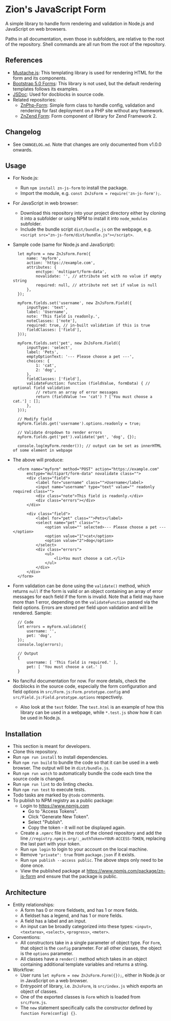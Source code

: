 # Zion's JavaScript Form

A simple library to handle form rendering and validation in Node.js and
JavaScript on web browsers.

Paths in all documentation, even those in subfolders, are relative to the root
of the repository. Shell commands are all run from the root of the repository.

## References
- [Mustache.js](https://github.com/janl/mustache.js): This templating library
  is used for rendering HTML for the form and its components.
- [Bootstrap 5.0 Forms](https://getbootstrap.com/docs/5.0/forms/overview/): This
  library is not used, but the default rendering templates follows its examples.
- [JSDoc](https://jsdoc.app): Used for docblocks in source code.
- Related repositories:
    + [ZnPhp-Form](https://github.com/zionsg/ZnPhp-Form):
      Simple form class to handle config, validation and rendering for fast
      deployment on a PHP site without any framework.
    + [ZnZend Form](https://github.com/zionsg/ZnZend/tree/master/src/Form):
      Form component of library for Zend Framework 2.

## Changelog
- See `CHANGELOG.md`. Note that changes are only documented from v1.0.0 onwards.

## Usage
- For Node.js:
    + Run `npm install zn-js-form` to install the package.
    + Import the module, e.g. `const ZnJsForm = require('zn-js-form');`.
- For JavaScript in web browser:
    + Download this repository into your project directory either by cloning
      it into a subfolder or using NPM to install it into `node_modules`
      subfolder.
    + Include the bundle script `dist/bundle.js` on the webpage, e.g.
      `<script src="zn-js-form/dist/bundle.js"></script>`.
- Sample code (same for Node.js and JavaScript):

        let myForm = new ZnJsForm.Form({
            name: 'myform',
            action: 'https://example.com',
            attributes: {
                enctype: 'multipart/form-data',
                novalidate: '', // attribute set with no value if empty string
                required: null, // attribute not set if value is null
            },
        });

        myForm.fields.set('username', new ZnJsForm.Field({
            inputType: 'text',
            label: 'Username',
            note: 'This field is readonly.',
            noteClasses: ['note'],
            required: true, // in-built validation if this is true
            fieldClasses: ['field'],
        }));

        myForm.fields.set('pet', new ZnJsForm.Field({
            inputType: 'select',
            label: 'Pets',
            emptyOptionText: '--- Please choose a pet ---',
            choices: {
                1: 'cat',
                2: 'dog',
            },
            fieldClasses: ['field'],
            validateFunction: function (fieldValue, formData) { // optional field validation
                // return an array of error messages
                return (fieldValue !== 'cat') ? ['You must choose a cat.'] : [];
            },
        }));

        // Modify field
        myForm.fields.get('username').options.readonly = true;

        // Validate dropdown to render errors
        myForm.fields.get('pet').validate('pet', 'dog', {});

        console.log(myForm.render()); // output can be set as innerHTML of some element in webpage

- The above will produce:

        <form name="myform" method="POST" action="https://example.com"
            enctype="multipart/form-data" novalidate class="">
            <div class="field">
                <label for="username" class="">Username</label>
                <input name="username" type="text" value="" readonly required class="">
                <div class="note">This field is readonly.</div>
                <div class="errors"></div>
            </div>

            <div class="field">
                <label for="pet" class="">Pets</label>
                <select name="pet" class="">
                    <option value="" selected>--- Please choose a pet ---</option>
                    <option value="1">cat</option>
                    <option value="2">dog</option>
                </select>
                <div class="errors">
                    <ul>
                        <li>You must choose a cat.</li>
                    </ul>
                </div>
            </div>
        </form>

- Form validation can be done using the `validate()` method, which returns
  `null` if the form is valid or an object containing an array of error messages
  for each field if the form is invalid. Note that a field may have more than
  1 error, depending on the `validateFunction` passed via the field options.
  Errors are stored per field upon validation and will be rendered.
  Sample:

        // Code
        let errors = myForm.validate({
            username: '',
            pet: 'dog',
        });
        console.log(errors);

        // Output
        {
            username: [ 'This field is required.' ],
            pet: [ 'You must choose a cat.' ]
        }

- No fanciful documentation for now. For more details, check the docblocks
  in the source code, especially the form configuration and field options in
  `src/Form.js:Form.prototype.config` and `src/Field.js:Field.prototype.options`
  respectively.
    + Also look at the `test` folder. The `test.html` is an example of how
      this library can be used in a webpage, while `*.test.js` show how it can
      be used in Node.js.

## Installation
- This section is meant for developers.
- Clone this repository.
- Run `npm run install` to install dependencies.
- Run `npm run build` to bundle the code so that it can be used
  in a web browser. The output will be in `dist/bundle.js`.
- Run `npm run watch` to automatically bundle the code each time the source
  code is changed.
- Run `npm run lint` to do linting checks.
- Run `npm run test` to execute tests.
- Todo tasks are marked by `@todo` comments.
- To publish to NPM registry as a public package:
    + Login to https://www.npmjs.com
        * Go to "Access Tokens".
        * Click "Generate New Token".
        * Select "Publish".
        * Copy the token - it will not be displayed again.
    - Create a `.npmrc` file in the root of the cloned repository and add the
      line `//registry.npmjs.org/:_authToken=YOUR-ACCESS-TOKEN`, replacing the
      last part with your token.
    + Run `npm login` to login to your account on the local machine.
    + Remove `"private": true` from `package.json` if it exists.
    + Run `npm publish --access public`. The above steps only need to be done
      once.
    + View the published package at https://www.npmjs.com/package/zn-js-form
      and ensure that the package is public.

## Architecture
- Entity relationships:
    + A form has 0 or more fieldsets, and has 1 or more fields.
    + A fieldset has a legend, and has 1 or more fields.
    + A field has a label and an input.
    + An input can be broadly categorized into these types:
      `<input>`, `<textarea>`, `<select>`, `<progress>`, `<meter>`.
- Conventions:
    + All constructors take in a single parameter of object type. For `Form`,
      that object is the `config` parameter. For all other classes, the object
      is the `options` parameter.
    + All classes have a `render()` method which takes in an object containing
      additional template variables and returns a string.
- Workflow:
    + User runs `let myForm = new ZnJsForm.Form({});`,
      either in Node.js or in JavaScript on a web browser.
    + Entrypoint of library, i.e. `ZnJsForm`, is `src/index.js` which exports
      an object of classes.
    + One of the exported classes is `Form` which is loaded from `src/Form.js`.
    + The `new` statement specifically calls the constructor defined by
      `function Form(config) {}`.

